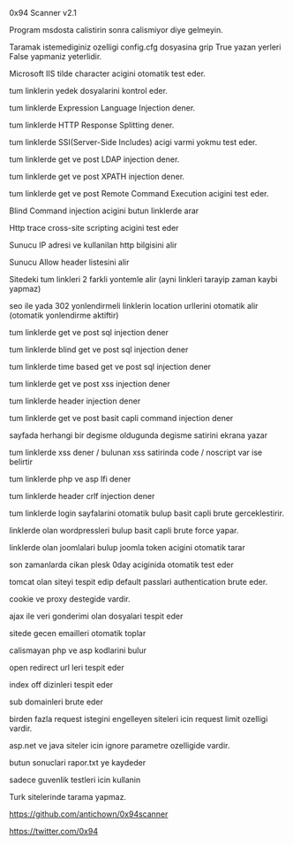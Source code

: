0x94 Scanner v2.1

Program msdosta calistirin sonra calismiyor diye gelmeyin.

Taramak istemediginiz ozelligi config.cfg dosyasina grip True yazan yerleri False yapmaniz yeterlidir.

Microsoft IIS tilde character acigini otomatik test eder.

tum linklerin yedek dosyalarini kontrol eder.

tum linklerde Expression Language Injection dener.

tum linklerde HTTP Response Splitting dener.

tum linklerde SSI(Server-Side Includes) acigi varmi yokmu test eder.

tum linklerde get ve post LDAP injection dener.

tum linklerde get ve post XPATH injection dener.

tum linklerde get ve post Remote Command Execution acigini test eder.

Blind Command injection acigini butun linklerde arar

Http trace cross-site scripting acigini test eder

Sunucu IP adresi ve kullanilan http bilgisini alir

Sunucu Allow header listesini alir

Sitedeki tum linkleri 2 farkli yontemle alir (ayni linkleri tarayip zaman kaybi yapmaz)

seo ile yada 302 yonlendirmeli linklerin location urllerini otomatik alir (otomatik yonlendirme aktiftir)

tum linklerde get ve post sql injection dener

tum linklerde blind get ve post sql injection dener

tum linklerde time based get ve post sql injection dener

tum linklerde get ve post xss injection dener

tum linklerde header injection dener

tum linklerde get ve post basit capli command injection dener

sayfada herhangi bir degisme oldugunda degisme satirini ekrana yazar

tum linklerde xss dener / bulunan xss satirinda code / noscript var ise belirtir

tum linklerde php ve asp lfi dener

tum linklerde header crlf injection dener

tum linklerde login sayfalarini otomatik bulup basit capli brute gerceklestirir.

linklerde olan wordpressleri bulup basit capli brute force yapar.

linklerde olan joomlalari bulup joomla token acigini otomatik tarar

son zamanlarda cikan plesk 0day aciginida otomatik test eder

tomcat olan siteyi tespit edip default passlari authentication brute eder.

cookie ve proxy destegide vardir.

ajax ile veri gonderimi olan dosyalari tespit eder

sitede gecen emailleri otomatik toplar

calismayan php ve asp kodlarini bulur

open redirect url leri tespit eder

index off dizinleri tespit eder

sub domainleri brute eder

birden fazla request istegini engelleyen siteleri icin request limit ozelligi vardir.

asp.net ve java siteler icin ignore parametre ozelligide vardir.

butun sonuclari rapor.txt ye kaydeder

sadece guvenlik testleri icin kullanin

Turk sitelerinde tarama yapmaz.

https://github.com/antichown/0x94scanner

https://twitter.com/0x94
